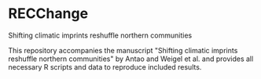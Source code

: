 # RECChange
Shifting climatic imprints reshuffle northern communities

This repository accompanies the manuscript "Shifting climatic imprints reshuffle northern communities" by Antao and Weigel et al. and provides all necessary R scripts and data to reproduce included results. 

